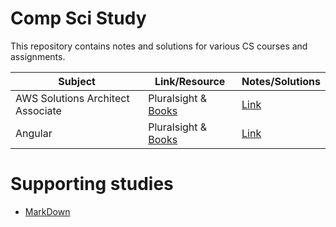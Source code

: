 # Comp Sci Study
This repository contains notes and solutions for various CS courses and assignments.

|Subject  | Link/Resource  |Notes/Solutions|
|--|--|--|
|AWS Solutions Architect Associate|Pluralsight & [Books]()   |[Link]()|
|Angular | Pluralsight & [Books]() |[Link]()|


# Supporting studies
- [MarkDown](https://www.markdownguide.org/basic-syntax/)

